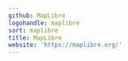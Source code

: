 ```yaml
---
github: MapLibre
logohandle: maplibre
sort: maplibre
title: MapLibre
website: 'https://maplibre.org/'
---
```


